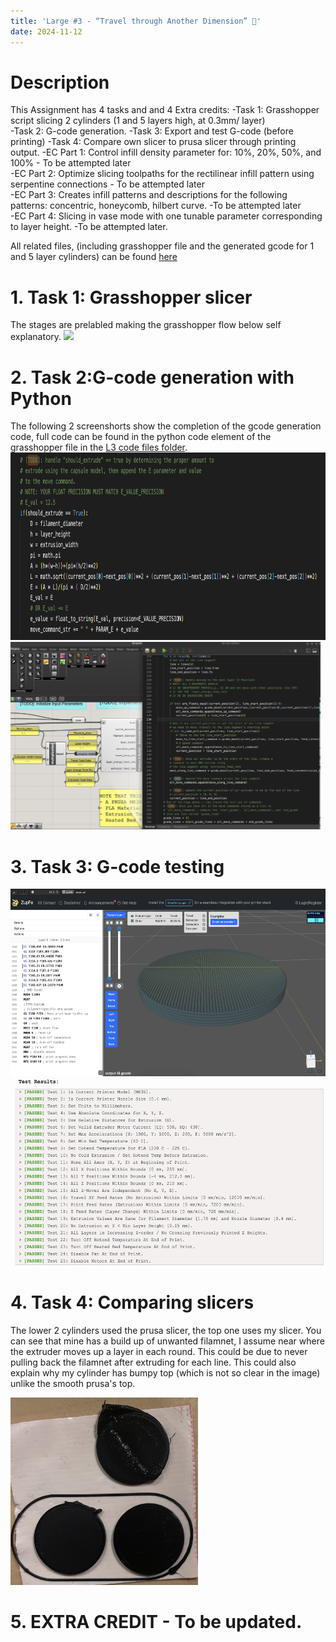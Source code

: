 ```yaml
---
title: 'Large #3 - “Travel through Another Dimension” 🚀'
date: 2024-11-12
---
```


# Description

This Assignment has 4 tasks and and 4 Extra credits:
-Task 1: Grasshopper script slicing 2 cylinders (1 and 5 layers high, at 0.3mm/ layer)   
-Task 2: G-code generation.
-Task 3: Export and test G-code (before printing)
-Task 4: Compare own slicer to prusa slicer through printing output. 
-EC Part 1: Control infill density parameter for: 10%, 20%, 50%, and 100% - To be attempted later  
-EC Part 2: Optimize slicing toolpaths for the rectilinear infill pattern using serpentine connections - To be attempted later  
-EC Part 3: Creates infill patterns and descriptions for the following patterns: concentric, honeycomb, hilbert curve. -To be attempted later  
-EC Part 4: Slicing in vase mode with one tunable parameter corresponding to layer height. -To be attempted later.   

All related files, (including grasshopper file and the generated gcode for 1 and 5 layer cylinders) can be found [here](https://github.com/RazanAl/CSCI-7000-Computational-Fabrication/tree/main/code/L3) 

# 1. Task 1: Grasshopper slicer
The stages are prelabled making the grasshopper flow below self explanatory. 
<img src="https://raw.githubusercontent.com/RazanAl/CSCI-7000-Computational-Fabrication/refs/heads/main/imgs/L3_.png" height="300"> 

# 2. Task 2:G-code generation with Python
The following 2 screenshorts show the completion of the gcode generation code, full code can be found in the python code element of the grasshopper file in the [L3 code files folder](https://github.com/RazanAl/CSCI-7000-Computational-Fabrication/tree/main/code/L3).   
<img src="https://raw.githubusercontent.com/RazanAl/CSCI-7000-Computational-Fabrication/refs/heads/main/imgs/L3_gcode_move.png" height="300"> 
<img src="https://raw.githubusercontent.com/RazanAl/CSCI-7000-Computational-Fabrication/refs/heads/main/imgs/L3_gen_gCode.png" height="300"> 

# 3. Task 3: G-code testing
<img src="https://raw.githubusercontent.com/RazanAl/CSCI-7000-Computational-Fabrication/refs/heads/main/imgs/L3_ZGV.png" height="300"> 
<img src="https://raw.githubusercontent.com/RazanAl/CSCI-7000-Computational-Fabrication/refs/heads/main/imgs/L3_gcodeTest.png" height="300"> 

# 4. Task 4: Comparing slicers
The lower 2 cylinders used the prusa slicer, the top one uses my slicer. You can see that mine has a build up of unwanted filamnet, I assume near where the extruder moves up a layer in each round. 
This could be due to never pulling back the filamnet after extruding for each line. This could also explain why my cylinder has bumpy top (which is not so clear in the image) unlike the smooth prusa's top.  

<img src="https://raw.githubusercontent.com/RazanAl/CSCI-7000-Computational-Fabrication/refs/heads/main/imgs/L3_compare_output.jpeg" height="300"> 

# 5. EXTRA CREDIT  - To be updated. 
